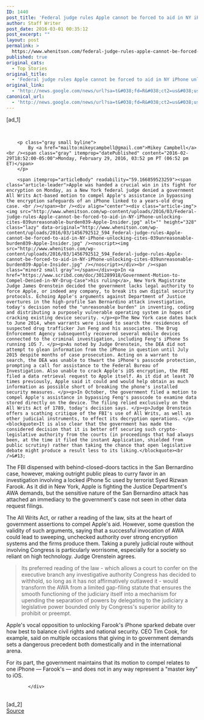 ```yaml
---
ID: 1440
post_title: 'Federal judge rules Apple cannot be forced to aid in NY iPhone unlocking, cites &#039;unreasonable burden&#039; &#8211; Apple Insider'
author: Staff Writer
post_date: 2016-03-01 00:35:12
post_excerpt: ""
layout: post
permalink: >
  https://www.whenitson.com/federal-judge-rules-apple-cannot-be-forced-to-aid-in-ny-iphone-unlocking-cites-unreasonable-burden-apple-insider/
published: true
original_cats:
  - Top Stories
original_title:
  - 'Federal judge rules Apple cannot be forced to aid in NY iPhone unlocking, cites &#039;unreasonable burden&#039; - Apple Insider'
original_link:
  - 'http://news.google.com/news/url?sa=t&#038;fd=R&#038;ct2=us&#038;usg=AFQjCNGZadakhCkXhQHWpVjPUbqFYJIphQ&#038;clid=c3a7d30bb8a4878e06b80cf16b898331&#038;cid=52779055487210&#038;ei=O-PUVtjiG5CmwQGt4buoDA&#038;url=http://appleinsider.com/articles/16/02/29/federal-judge-rules-apple-cannot-be-forced-to-aid-in-ny-iphone-unlocking-cites-unreasonable-burden'
canonical_url:
  - 'http://news.google.com/news/url?sa=t&#038;fd=R&#038;ct2=us&#038;usg=AFQjCNGZadakhCkXhQHWpVjPUbqFYJIphQ&#038;clid=c3a7d30bb8a4878e06b80cf16b898331&#038;cid=52779055487210&#038;ei=O-PUVtjiG5CmwQGt4buoDA&#038;url=http://appleinsider.com/articles/16/02/29/federal-judge-rules-apple-cannot-be-forced-to-aid-in-ny-iphone-unlocking-cites-unreasonable-burden'
---
```

 [ad_1]
<br><div itemscope="" itemtype="http://schema.org/Article" readability="63.368923418424">
		<!-- font size selector, BEGIN -->
		<span class="cfix"> </span>
		

		
		

		<p class="gray small byline">
			By <a href="mailto:mikeycampbell@gmail.com">Mikey Campbell</a>			<br /><span class="gray" itemprop="datePublished" content="2016-02-29T18:52:00-05:00">Monday, February 29, 2016, 03:52 pm PT (06:52 pm ET)</span>
		</p>

		<span itemprop="articleBody" readability="59.166859523259"><span class="article-leader">Apple was handed a crucial win in its fight for encryption on Monday, as a New York federal judge denied a government All Writs Act-based motion to compel Apple's assistance in bypassing the encryption safeguards of an iPhone linked to a years-old drug case. <br /></span><br /><div align="center"><div class="article-img"><img src="http://www.whenitson.com/wp-content/uploads/2016/03/Federal-judge-rules-Apple-cannot-be-forced-to-aid-in-NY-iPhone-unlocking-cites-039unreasonable-burden039-Apple-Insider.jpg" alt="" height="328" class="lazy" data-original="http://www.whenitson.com/wp-content/uploads/2016/03/1456792512_594_Federal-judge-rules-Apple-cannot-be-forced-to-aid-in-NY-iPhone-unlocking-cites-039unreasonable-burden039-Apple-Insider.jpg" /><noscript><img src="http://www.whenitson.com/wp-content/uploads/2016/03/1456792512_594_Federal-judge-rules-Apple-cannot-be-forced-to-aid-in-NY-iPhone-unlocking-cites-039unreasonable-burden039-Apple-Insider.jpg" /></noscript></div><br /><span class="minor2 small gray"></span></div><p>In <a href="https://www.scribd.com/doc/301289918/Government-Motion-to-Compel-Denied-in-NY-Drug-Case">his ruling</a>, New York Magistrate Judge James Orenstein decided the government lacks legal authority to force Apple, or indeed any company, to break its own digital security protocols. Echoing Apple's arguments against Department of Justice overtures in the high-profile San Bernardino attack investigation, today's decision noted the "unreasonable burden" in inventing, coding and distributing a purposely vulnerable operating system in hopes of cracking existing device security. </p><p>The New York case dates back to June 2014, when warrants were issued to search the residences of suspected drug trafficker Jun Feng and his associates. The Drug Enforcement Agency subsequently recovered several mobile devices connected to the criminal investigation, including Feng's iPhone 5s running iOS 7. </p><p>As noted by Judge Orenstein, the DEA did not attempt to glean information from the iPhone in question until July 2015 despite months of case prosecution. Acting on a warrant to search, the DEA was unable to thwart the iPhone's passcode protection, prompting a call for assistance to the Federal Bureau of Investigation. Also unable to crack Apple's iOS encryption, the FBI filed a data retrieval request to Apple itself. As it did at least 70 times previously, Apple said it could and would help obtain as much information as possible short of breaking the phone's installed security measures. </p><p>In October, the government filed a motion to compel Apple's assistance in bypassing Feng's passcode to examine data stored directly on the device. The filing relied exclusively on the All Writs Act of 1789, today's decision says. </p><p>Judge Orenstein offers a scathing critique of the FBI's use of All Writs, as well as other judicial instruments, to effect its decryption operations. </p><blockquote>It is also clear that the government has made the considered decision that it is better off securing such crypto-legislative authority from the courts (in proceedings that had always been, at the time it filed the instant Application, shielded from public scrutiny) rather than taking the chance that open legislative debate might produce a result less to its liking.</blockquote><br />&#13;
The FBI dispensed with behind-closed-doors tactics in the San Bernardino case, however, making outright public pleas to curry favor in an investigation involving a locked iPhone 5c used by terrorist Syed Rizwan Farook. As it did in New York, Apple is fighting the Justice Department's AWA demands, but the sensitive nature of the San Bernardino attack has attached an immediacy to the government's case not seen in other data request filings. <p>The All Writs Act, or rather a reading of the law, sits at the heart of government assertions to compel Apple's aid. However, some question the validity of such arguments, saying that a successful invocation of AWA could lead to sweeping, unchecked authority over strong encryption systems and the firms produce them. Taking a purely judicial route without involving Congress is particularly worrisome, especially for a society so reliant on high technology. Judge Orenstein agrees. </p><blockquote>Its preferred reading of the law - which allows a court to confer on the executive branch any investigative authority Congress has decided to withhold, so long as it has not affirmatively outlawed it - would transform the AWA from a limited gap-filing statute that ensures the smooth functioning of the judiciary itself into a mechanism for upending the separation of powers by delegating to the judiciary a legislative power bounded only by Congress's superior ability to prohibit or preempt.</blockquote><p>Apple's vocal opposition to unlocking Farook's iPhone sparked debate over how best to balance civil rights and national security. CEO Tim Cook, for example, said on multiple occasions that giving in to government demands sets a dangerous precedent both domestically and in the international arena. </p><p>For its part, the government maintains that its motion to compel relates to one iPhone — Farook's — and does not in any way represent a "master key" to iOS.</p></span>
		
			</div>
<br>[ad_2]
<br><a href="http://news.google.com/news/url?sa=t&#038;fd=R&#038;ct2=us&#038;usg=AFQjCNGZadakhCkXhQHWpVjPUbqFYJIphQ&#038;clid=c3a7d30bb8a4878e06b80cf16b898331&#038;cid=52779055487210&#038;ei=O-PUVtjiG5CmwQGt4buoDA&#038;url=http://appleinsider.com/articles/16/02/29/federal-judge-rules-apple-cannot-be-forced-to-aid-in-ny-iphone-unlocking-cites-unreasonable-burden">Source </a>